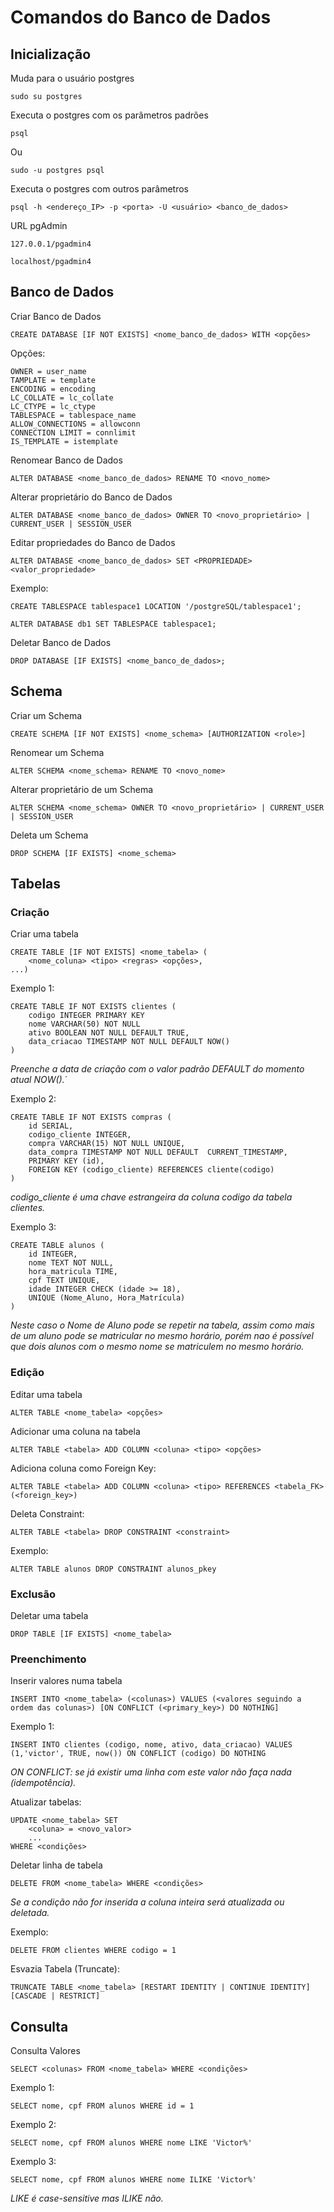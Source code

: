 # Comandos do Banco de Dados

## Inicialização
Muda para o usuário postgres
```
sudo su postgres
```
Executa o postgres com os parâmetros padrões
```
psql
```
Ou
```
sudo -u postgres psql
```
Executa o postgres com outros parâmetros
```
psql -h <endereço_IP> -p <porta> -U <usuário> <banco_de_dados> 
```
URL pgAdmin
```
127.0.0.1/pgadmin4

localhost/pgadmin4
```

## Banco de Dados
Criar Banco de Dados
```
CREATE DATABASE [IF NOT EXISTS] <nome_banco_de_dados> WITH <opções>
```
Opções:
```
OWNER = user_name
TAMPLATE = template
ENCODING = encoding
LC_COLLATE = lc_collate
LC_CTYPE = lc_ctype
TABLESPACE = tablespace_name
ALLOW_CONNECTIONS = allowconn
CONNECTION LIMIT = connlimit
IS_TEMPLATE = istemplate
```
Renomear Banco de Dados
```
ALTER DATABASE <nome_banco_de_dados> RENAME TO <novo_nome>
```
Alterar proprietário do Banco de Dados
```
ALTER DATABASE <nome_banco_de_dados> OWNER TO <novo_proprietário> | CURRENT_USER | SESSION_USER
```
Editar propriedades do Banco de Dados
```
ALTER DATABASE <nome_banco_de_dados> SET <PROPRIEDADE> <valor_propriedade>
```
Exemplo:
```
CREATE TABLESPACE tablespace1 LOCATION '/postgreSQL/tablespace1';

ALTER DATABASE db1 SET TABLESPACE tablespace1;
```
Deletar Banco de Dados
```
DROP DATABASE [IF EXISTS] <nome_banco_de_dados>;
```

## Schema
Criar um Schema
```
CREATE SCHEMA [IF NOT EXISTS] <nome_schema> [AUTHORIZATION <role>]
```
Renomear um Schema
```
ALTER SCHEMA <nome_schema> RENAME TO <novo_nome>
```
Alterar proprietário de um Schema
```
ALTER SCHEMA <nome_schema> OWNER TO <novo_proprietário> | CURRENT_USER | SESSION_USER
```
Deleta um Schema
```
DROP SCHEMA [IF EXISTS] <nome_schema>
```

## Tabelas
### Criação
Criar uma tabela
```
CREATE TABLE [IF NOT EXISTS] <nome_tabela> ( 
	<nome_coluna> <tipo> <regras> <opções>,
...)
```
Exemplo 1:
```
CREATE TABLE IF NOT EXISTS clientes (
	codigo INTEGER PRIMARY KEY
	nome VARCHAR(50) NOT NULL
	ativo BOOLEAN NOT NULL DEFAULT TRUE,
	data_criacao TIMESTAMP NOT NULL DEFAULT NOW()
)
```
*Preenche a data de criação com o valor padrão DEFAULT do momento atual NOW().´*

Exemplo 2:
```
CREATE TABLE IF NOT EXISTS compras (
	id SERIAL,
	codigo_cliente INTEGER,
	compra VARCHAR(15) NOT NULL UNIQUE,
	data_compra TIMESTAMP NOT NULL DEFAULT 	CURRENT_TIMESTAMP,
	PRIMARY KEY (id),
	FOREIGN KEY (codigo_cliente) REFERENCES cliente(codigo)
)
```
*codigo_cliente é uma chave estrangeira da coluna codigo da tabela clientes.*

Exemplo 3:
```
CREATE TABLE alunos (
	id INTEGER,
	nome TEXT NOT NULL,
	hora_matricula TIME,
	cpf TEXT UNIQUE,
	idade INTEGER CHECK (idade >= 18),
	UNIQUE (Nome_Aluno, Hora_Matrícula)
)
```
*Neste caso o Nome de Aluno pode se repetir na tabela, assim como mais de um aluno pode se matricular no mesmo horário, porém nao é possível que dois alunos com o mesmo nome se matriculem no mesmo horário.*

### Edição
Editar uma tabela
```
ALTER TABLE <nome_tabela> <opções>
```
Adicionar uma coluna na tabela
```
ALTER TABLE <tabela> ADD COLUMN <coluna> <tipo> <opções>
```
Adiciona coluna como Foreign Key:
```
ALTER TABLE <tabela> ADD COLUMN <coluna> <tipo> REFERENCES <tabela_FK>(<foreign_key>)
```
Deleta Constraint:
```
ALTER TABLE <tabela> DROP CONSTRAINT <constraint>
```
Exemplo:
```
ALTER TABLE alunos DROP CONSTRAINT alunos_pkey
```
### Exclusão
Deletar uma tabela
```
DROP TABLE [IF EXISTS] <nome_tabela>
```
### Preenchimento
Inserir valores numa tabela
```
INSERT INTO <nome_tabela> (<colunas>) VALUES (<valores seguindo a ordem das colunas>) [ON CONFLICT (<primary_key>) DO NOTHING]
```
Exemplo 1:
```
INSERT INTO clientes (codigo, nome, ativo, data_criacao) VALUES (1,'victor', TRUE, now()) ON CONFLICT (codigo) DO NOTHING
```
*ON CONFLICT: se já existir uma linha com este valor não faça nada (idempotência).*

Atualizar tabelas:
```
UPDATE <nome_tabela> SET 
	<coluna> = <novo_valor>
	...
WHERE <condições>
```
Deletar linha de tabela
```
DELETE FROM <nome_tabela> WHERE <condições>
```
*Se a condição não for inserida a coluna inteira será atualizada ou deletada.*

Exemplo:
```
DELETE FROM clientes WHERE codigo = 1
```
Esvazia Tabela (Truncate):
```
TRUNCATE TABLE <nome_tabela> [RESTART IDENTITY | CONTINUE IDENTITY] [CASCADE | RESTRICT]
```

## Consulta
Consulta Valores
```
SELECT <colunas> FROM <nome_tabela> WHERE <condições>
```
Exemplo 1:
```
SELECT nome, cpf FROM alunos WHERE id = 1
```
Exemplo 2:
```
SELECT nome, cpf FROM alunos WHERE nome LIKE 'Victor%'
```
Exemplo 3:
```
SELECT nome, cpf FROM alunos WHERE nome ILIKE 'Victor%'
```
*LIKE é case-sensitive mas ILIKE não.*
